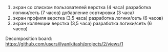 1. экран со списком пользователей
    верстка (4 часа)
    разработка логики/сеть (7 часов) 
    добавление сортировки (3 часа)
2. экран профиля 
    верстка (3,5 часа) 
    разработка логики/сеть (6 часов)
3. экран коллекции 
    верстка (3,5 часа) 
    разработка логики/сеть (6 часов)
    
Decomposition board: https://github.com/users/ilyanikitash/projects/2/views/1
